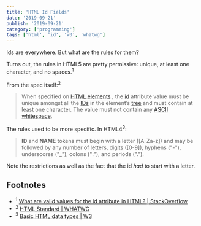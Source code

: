 ```yaml
---
title: 'HTML Id Fields'
date: '2019-09-21'
publish: '2019-09-21'
category: ['programming']
tags: ['html', 'id', 'w3', 'whatwg']
---
```


Ids are everywhere. But what are the rules for them?

Turns out, the rules in HTML5 are pretty permissive: unique, at least one character, and no spaces.<sup>1</sup>

From the spec itself:<sup>2</sup>

> When specified on [HTML elements](https://html.spec.whatwg.org/multipage/infrastructure.html#html-elements) , the [id](https://html.spec.whatwg.org/multipage/dom.html#the-id-attribute) attribute value must be unique amongst all the [IDs](https://dom.spec.whatwg.org/#concept-id) in the element’s [tree](https://dom.spec.whatwg.org/#concept-tree) and must contain at least one character. The value must not contain any [ASCII whitespace](https://infra.spec.whatwg.org/#ascii-whitespace).

The rules used to be more specific. In HTML4<sup>3</sup>:

> **ID** and **NAME** tokens must begin with a letter ([A-Za-z]) and may be followed by any number of letters, digits ([0-9]), hyphens ("-"), underscores ("\_"), colons (":"), and periods (".").

Note the restrictions as well as the fact that the id _had_ to start with a letter.

## Footnotes

-   <sup>1</sup> [What are valid values for the id attribute in HTML? | StackOverflow](https://stackoverflow.com/questions/70579/what-are-valid-values-for-the-id-attribute-in-html)
-   <sup>2</sup> [HTML Standard | WHATWG](https://html.spec.whatwg.org/multipage/dom.html#global-attributes)
-   <sup>3</sup> [Basic HTML data types | W3](https://www.w3.org/TR/html4/types.html#type-id)
